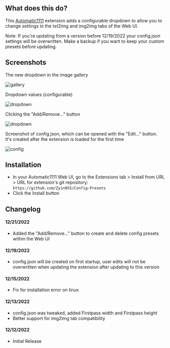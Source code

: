 ## What does this do?
This [Automatic1111](https://github.com/AUTOMATIC1111/stable-diffusion-webui) extension adds a configurable dropdown to allow you to change settings in the txt2img and img2img tabs of the Web UI.

Note: If you're updating from a version before 12/19/2022 your config.json settings will be overwritten. Make a backup if you want to keep your custom presets before updating.

## Screenshots
The new dropdown in the image gallery

![gallery](https://i.imgur.com/ef0p7wM.jpg)

Dropdown values (configurable)

![dropdown](https://i.imgur.com/hWpoR9N.jpg)

Clicking the "Add/Remove..." button

![dropdown](https://i.imgur.com/OD8wcSt.jpg)

Screenshot of config.json, which can be opened with the "Edit..." button. It's created after the extension is loaded for the first time

![config](https://i.imgur.com/acFy6Hq.jpg)

## Installation
* In your Automatic1111 Web UI, go to the Extensions tab > Install from URL > URL for extension's git repository: `https://github.com/Zyin055/Config-Presets`
* Click the Install button

## Changelog
#### 12/21/2022
* Added the "Add/Remove..." button to create and delete config presets within the Web UI
#### 12/19/2022
* config.json will be created on first startup, user edits will not be overwritten when updating the extension after updating to this version
#### 12/15/2022
* Fix for installation error on linux
#### 12/13/2022
* config.json was tweaked, added Firstpass width and Firstpass height
* Better support for img2img tab compatibility
#### 12/12/2022
* Initial Release

